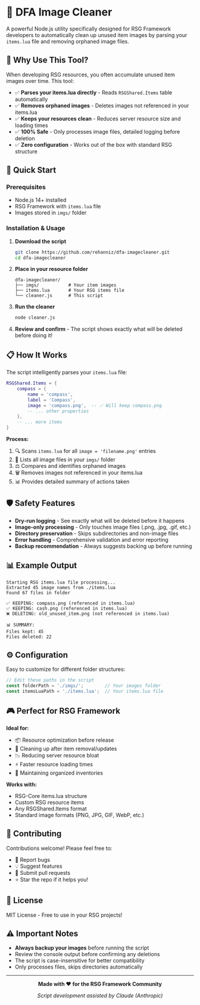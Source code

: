 # 🧹 DFA Image Cleaner

A powerful Node.js utility specifically designed for RSG Framework developers to automatically clean up unused item images by parsing your `items.lua` file and removing orphaned image files.

## 🎯 Why Use This Tool?

When developing RSG resources, you often accumulate unused item images over time. This tool:
- ✅ **Parses your items.lua directly** - Reads `RSGShared.Items` table automatically
- ✅ **Removes orphaned images** - Deletes images not referenced in your items.lua
- ✅ **Keeps your resources clean** - Reduces server resource size and loading times
- ✅ **100% Safe** - Only processes image files, detailed logging before deletion
- ✅ **Zero configuration** - Works out of the box with standard RSG structure

## 🚀 Quick Start

### Prerequisites
- Node.js 14+ installed
- RSG Framework with `items.lua` file
- Images stored in `imgs/` folder

### Installation & Usage

1. **Download the script**
   ```bash
   git clone https://github.com/rehanniz/dfa-imagecleaner.git
   cd dfa-imagecleaner
   ```

2. **Place in your resource folder**
   ```
   dfa-imagecleaner/
   ├── imgs/           # Your item images
   ├── items.lua       # Your RSG items file
   └── cleaner.js      # This script
   ```

3. **Run the cleaner**
   ```bash
   node cleaner.js
   ```

4. **Review and confirm** - The script shows exactly what will be deleted before doing it!

## 📋 How It Works

The script intelligently parses your `items.lua` file:

```lua
RSGShared.Items = {
    compass = { 
        name = 'compass', 
        label = 'Compass', 
        image = 'compass.png',  -- ✅ Will keep compass.png
        -- ... other properties
    },
    -- ... more items
}
```

**Process:**
1. 🔍 Scans `items.lua` for all `image = 'filename.png'` entries
2. 📁 Lists all image files in your `imgs/` folder  
3. ⚖️ Compares and identifies orphaned images
4. 🗑️ Removes images not referenced in your items.lua
5. 📊 Provides detailed summary of actions taken

## 🛡️ Safety Features

- **Dry-run logging** - See exactly what will be deleted before it happens
- **Image-only processing** - Only touches image files (.png, .jpg, .gif, etc.)
- **Directory preservation** - Skips subdirectories and non-image files
- **Error handling** - Comprehensive validation and error reporting
- **Backup recommendation** - Always suggests backing up before running

## 📊 Example Output

```
Starting RSG items.lua file processing...
Extracted 45 image names from ./items.lua
Found 67 files in folder

✅ KEEPING: compass.png (referenced in items.lua)
✅ KEEPING: cash.png (referenced in items.lua)
❌ DELETING: old_unused_item.png (not referenced in items.lua)

📊 SUMMARY:
Files kept: 45
Files deleted: 22
```

## ⚙️ Configuration

Easy to customize for different folder structures:

```javascript
// Edit these paths in the script
const folderPath = './imgs/';        // Your images folder
const itemsLuaPath = './items.lua';  // Your items.lua file
```

## 🎮 Perfect for RSG Framework

**Ideal for:**
- 📦 Resource optimization before release
- 🧹 Cleaning up after item removal/updates  
- 📉 Reducing server resource bloat
- ⚡ Faster resource loading times
- 🎯 Maintaining organized inventories

**Works with:**
- RSG-Core items.lua structure
- Custom RSG resource items
- Any RSGShared.Items format
- Standard image formats (PNG, JPG, GIF, WebP, etc.)

## 🤝 Contributing

Contributions welcome! Please feel free to:
- 🐛 Report bugs
- 💡 Suggest features  
- 🔧 Submit pull requests
- ⭐ Star the repo if it helps you!

## 📄 License

MIT License - Free to use in your RSG projects!

## ⚠️ Important Notes

- **Always backup your images** before running the script
- Review the console output before confirming any deletions
- The script is case-insensitive for better compatibility
- Only processes files, skips directories automatically

---

<div align="center">

**Made with ❤️ for the RSG Framework Community**

*Script development assisted by Claude (Anthropic)*
</div>
